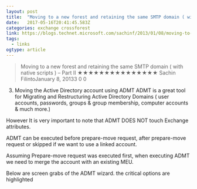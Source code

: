 ```yaml
---
layout: post 
title:  "Moving to a new forest and retaining the same SMTP domain ( with native scripts ) – Part II – Random Technical Artices By Sachin Filinto" 
date:   2017-05-16T20:41:45.583Z 
categories: exchange crossforest 
link: https://blogs.technet.microsoft.com/sachinf/2013/01/08/moving-to-a-new-forest-and-retaining-the-same-smtp-domain-with-native-scripts-part-ii/ 
tags:
  - links
ogtype: article 
---
```


> Moving to a new forest and retaining the same SMTP domain ( with native scripts ) – Part II
★★★★★★★★★★★★★★★
Sachin FilintoJanuary 8, 20133 
0
0
 
3. Moving the Active Directory account using ADMT
ADMT is a great tool for Migrating and Restructuring Active Directory Domains ( user accounts, passwords, groups & group membership, computer accounts & much more.)

However It is very important to note that ADMT DOES NOT touch Exchange attributes.

ADMT can be executed before prepare-move request, after prepare-move request or skipped if we want to use a linked account.

Assuming Prepare-move request was executed first, when executing ADMT we need to merge the account with an existing MEU.

Below are screen grabs of the ADMT wizard. the critical options are highlighted